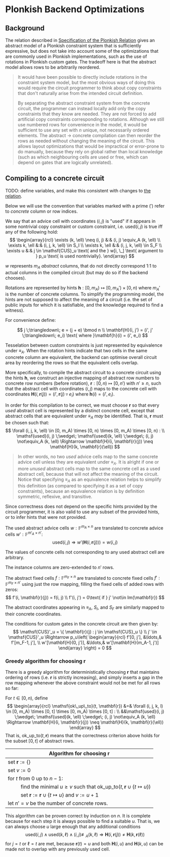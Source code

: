 # Plonkish Backend Optimizations

## Background

The relation described in [Specification of the Plonkish Relation](relation.md) gives an abstract model of a Plonkish constraint system that is sufficiently expressive, but does not take into account some of the optimizations that are commonly used in Plonkish implementations, such as the use of rotations in Plonkish custom gates. The tradeoff here is that the abstract model allows rows to be arbitrarily reordered.

> It would have been possible to directly include rotations in the constraint system model, but the most obvious ways of doing this would require the circuit programmer to think about copy constraints that don't naturally arise from the intended circuit definition.
>
> By separating the abstract constraint system from the concrete circuit, the programmer can instead locally add only the copy constraints that they know are needed. They are not forced to add artificial copy constraints corresponding to rotations. Although we still use numbered rows for convenience in the model, it would be sufficient to use any set with $n$ unique, not necessarily ordered elements. The abstract $\rightarrow$ concrete compilation can then reorder the rows as needed without changing the meaning of the circuit. This allows layout optimizations that would be impractical or error-prone to do manually, because they rely on global rather than local knowledge (such as which neighbouring cells are used or free, which can depend on gates that are logically unrelated).

## Compiling to a concrete circuit

TODO: define variables, and make this consistent with changes to [the relation](relation.md).

Below we will use the convention that variables marked with a prime ($'$) refer to *concrete* column or row indices.

We say that an advice cell with coordinates $(i, j)$ is "used" if it appears in some nontrivial copy constraint or custom constraint, i.e. $\mathsf{used}(i, j)$ is true iff any of the following hold:
$$
\begin{array}{rcl}
\exists (k, \ell) \neq (i, j) &:& (i, j) \equiv_A (k, \ell) \\
\exists k, \ell &:& (i, j, k, \ell) \in S_I \\
\exists k, \ell &:& (i, j, k, \ell) \in S_F \\
\exists u &:& j \in \mathsf{CUS}_u \text{ and the } w[i, \_] \text{ argument to } p_u \text{ is used nontrivially}.
\end{array}
$$

$w$ represents $m_A$ _abstract_ columns, that do not directly correspond 1:1 to actual columns in the compiled circuit (but may do so if the backend chooses).

Rotations are represented by hints $\mathbf{h} : [0,m_A) \mapsto [0,m_A') \times [0,n)$ where $m_A'$ is the number of concrete columns. To simplify the programming model, the hints are not supposed to affect the meaning of a circuit (i.e. the set of public inputs for which it is satisfiable, and the knowledge required to find a witness).

For convenience define:

$$
j \;\triangledown\; e = (j + e) \bmod n \\
\mathbf{H}(i, j') = (i', j' \;\triangledown\; e_i) \text{ where }\mathbf{h}(i) = (i', e_i)
$$

Tesselation between custom constraints is just represented by equivalence under $\equiv_A$. When the rotation hints indicate that two cells in the same concrete column are equivalent, the backend can optimise overall circuit area by reordering the rows so that the equivalent cells overlap.

More specifically, to compile the abstract circuit to a concrete circuit using the hints $\mathbf{h}$, we construct an injective mapping of abstract row numbers to concrete row numbers (before rotation), $\mathbf{r} : [0, n) \mapsto [0, n')$ with $n' \geq n$, such that the abstract cell with coordinates $(i, j)$ maps to the concrete cell with coordinates $\mathbf{H}(i, \mathbf{r}(j)) = (i', \mathbf{r}(j) \;\triangledown\; e_i)$ where $\mathbf{h}(i) = (i', e_i)$.

In order for this compilation to be correct, we must choose $\mathbf{r}$ so that every *used* abstract cell is represented by a distinct concrete cell, except that abstract cells that are equivalent under $\equiv_A$ *may* be identified. That is, $\mathbf{r}$ must be chosen such that:
$$
\forall (i, j, k, \ell) \in [0, m_A) \times [0, n) \times [0, m_A) \times [0, n) : \\
\mathsf{used}(i, j) \;\wedge\; \mathsf{used}(k, \ell) \;\wedge\; (i, j) \not\equiv_A (k, \ell) \Rightarrow \mathbf{H}(i, \mathbf{r}(j)) \neq \mathbf{H}(k, \mathbf{r}(\ell))
$$

> In other words, no two *used* advice cells map to the same concrete advice cell unless they are equivalent under $\equiv_A$. It is alright if one or more *unused* abstract cells map to the same concrete cell as a used abstract cell, because that will not affect the meaning of the circuit. Notice that specifying $\equiv_A$ as an equivalence relation helps to simplify this definition (as compared to specifying it as a set of copy constraints), because an equivalence relation is by definition symmetric, reflexive, and transitive.

Since correctness does not depend on the specific hints provided by the circuit programmer, it is also valid to use any subset of the provided hints, or to infer hints that were not provided.

The used abstract advice cells $w : \mathbb{F}^{m_A \times n}$ are translated to concrete advice cells $w' : \mathbb{F}^{m'_A \times n'}$:
$$
\mathsf{used}(i, j) \Rightarrow w'(\mathbf{H}(i, \mathbf{r}(j))) = w(i, j)
$$

The values of concrete cells not corresponding to any used abstract cell are arbitrary.

The instance columns are zero-extended to $n'$ rows.

The abstract fixed cells $f : \mathbb{F}^{m_F \times n}$ are translated to concrete fixed cells $f' : \mathbb{F}^{m_F \times n'}$ using just the row mapping, filling the fixed cells of added rows with zeros:
$$
f'(i, \mathbf{r}(j)) = f(i, j) \\
f'(i, j') = 0\text{ if } j' \not\in Im(\mathbf{r})
$$

The abstract coordinates appearing in $\equiv_A$, $S_I$, and $S_F$ are similarly mapped to their concrete coordinates.

The conditions for custom gates in the concrete circuit are then given by:
$$
\mathsf{CUS}'_u = \{ \mathbf{r}(j) : j \in \mathsf{CUS}_u \} \\
j' \in \mathsf{CUS}'_u \Rightarrow p_u\left( \begin{array}{rcl}
f'[0, j'], &\ldots,& f'[m_F-1, j'], \\
w'[\mathbf{H}(0, j')], &\ldots,& w'[\mathbf{H}(m_A-1, j')]
\end{array}
\right) = 0
$$

### Greedy algorithm for choosing $\mathbf{r}$

There is a greedy algorithm for deterministically choosing $\mathbf{r}$ that maintains ordering of rows (i.e. $\mathbf{r}$ is strictly increasing), and simply inserts a gap in the row mapping whenever the above constraint would not be met for all rows so far:

For $t \in [0, n)$, define
$$
\begin{array}{rcl}
\mathsf{ok\_up\_to}(t, \mathbf{r}) &=& \forall (i, j, k, l) \in [0, m_A) \times [0, t] \times [0, m_A) \times [0, t] : \\
&&\mathsf{used}(i, j) \;\wedge\; \mathsf{used}(k, \ell) \;\wedge\; (i, j) \not\equiv_A (k, \ell) \Rightarrow \mathbf{H}(i, \mathbf{r}(j)) \neq \mathbf{H}(k, \mathbf{r}(\ell))
\end{array}
$$
That is, $\mathsf{ok\_up\_to}(t, \mathbf{r})$ means that the correctness criterion above holds for the subset $[0, t]$ of abstract rows.

| Algorithm for choosing $\mathbf{r}$ |
|----|
| set $\mathbf{r} := \{\}$ |
| set $v := 0$ |
| for $t$ from $0$ up to $n-1$: |
| $\hspace{2em}$ find the minimal $u \geq v$ such that $\mathsf{ok\_up\_to}(t, \mathbf{r} \cup \{t \mapsto u\})$ |
| $\hspace{2em}$ set $\mathbf{r} := \mathbf{r} \cup \{t \mapsto u\}$ and $v := u+1$ |
| let $n' = v$ be the number of concrete rows. |

This algorithm can be proven correct by induction on $n$. It is complete because for each step it is always possible to find a suitable $u$. That is, we can always choose $u$ large enough that any additional conditions $$
\mathsf{used}(i, j) \;\wedge\; \mathsf{used}(k, \ell) \;\wedge\; (i, j) \not\equiv_A (k, \ell) \Rightarrow \mathbf{H}(i, \mathbf{r}(j)) \neq \mathbf{H}(k, \mathbf{r}(\ell))
$$ for $j = t$ or $\ell = t$ are met, because $\mathbf{r}(t) = u$ and both $\mathbf{H}(i, u)$ and $\mathbf{H}(k, u)$ can be made not to overlap with any previously used cell.
